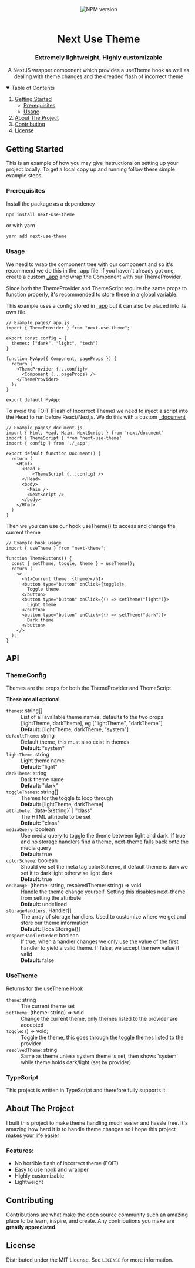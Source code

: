<div align="center">
    <img alt="NPM version" src="https://img.shields.io/npm/v/next-use-theme?style=for-the-badge">
</div>

<!-- PROJECT LOGO -->
<br />
<p align="center">
  <h1 align="center">Next Use Theme</h1>
  <h3 align="center">Extremely lightweight, Highly customizable</h3>

  <p align="center">
    A NextJS wrapper component which provides a useTheme hook as well as dealing with theme changes and the dreaded flash of incorrect theme
  </p>
</p>



<!-- TABLE OF CONTENTS -->
<details open="open">
  <summary>Table of Contents</summary>
  <ol>
    <li>
      <a href="#getting-started">Getting Started</a>
      <ul>
        <li><a href="#prerequisites">Prerequisites</a></li>
        <li><a href="#Usage">Usage</a></li>
      </ul>
    </li>
    <li><a href="#about-the-project">About The Project</a></li>
    <li><a href="#contributing">Contributing</a></li>
    <li><a href="#license">License</a></li>
  </ol>
</details>

<!-- GETTING STARTED -->
## Getting Started

This is an example of how you may give instructions on setting up your project locally.
To get a local copy up and running follow these simple example steps.

### Prerequisites

Install the package as a dependency
  ```sh
  npm install next-use-theme
  ```
  or with yarn
  ```sh
  yarn add next-use-theme
  ```

### Usage
We need to wrap the component tree with our component and so it's recommend we do this in the _app file.
If you haven't already got one, create a custom [_app](https://nextjs.org/docs/advanced-features/custom-app) and wrap the Component with our ThemeProvider.

Since both the ThemeProvider and ThemeScript require the same props to function properly, it's recommended to store these in a global variable.

This example uses a config stored in [_app](https://nextjs.org/docs/advanced-features/custom-app) but it can also be placed into its own file.



```JS
// Example pages/_app.js
import { ThemeProvider } from "next-use-theme";

export const config = {
  themes: ["dark", "light", "tech"]
}

function MyApp({ Component, pageProps }) {
  return (
    <ThemeProvider {...config}>
      <Component {...pageProps} />
    </ThemeProvider>
  );
}

export default MyApp;
```

To avoid the FOIT (Flash of Incorrect Theme) we need to inject a script into the Head to run before React/Nextjs. We do this with a custom [_document](https://nextjs.org/docs/advanced-features/custom-document)


```JS
// Example pages/_document.js
import { Html, Head, Main, NextScript } from 'next/document'
import { ThemeScript } from 'next-use-theme'
import { config } from './_app';

export default function Document() {
  return (
    <Html>
      <Head >
          <ThemeScript {...config} />
      </Head>
      <body>
        <Main />
        <NextScript />
      </body>
    </Html>
  )
}
```

Then we you can use our hook useTheme() to access and change the current theme

```JS
// Example hook usage
import { useTheme } from "next-theme";

function ThemeButtons() {
  const { setTheme, toggle, theme } = useTheme();
  return (
    <>
      <h1>Current theme: {theme}</h1>
      <button type="button" onClick={toggle}>
        Toggle theme
      </button>
      <button type="button" onClick={() => setTheme("light")}>
        Light theme
      </button>
      <button type="button" onClick={() => setTheme("dark")}>
        Dark theme
      </button>
    </>
  );
}
```

## API

### ThemeConfig
Themes are the props for both the ThemeProvider and ThemeScript.

<b>These are all optional</b>

<dl>

  <dt><code>themes</code>: string[]</dt>
  <dd>List of all available theme names, defaults to the two props [lightTheme, darkTheme], eg ["lightTheme", "darkTheme"]</dd>
  <dd>
    <b>Default:</b> [lightTheme, darkTheme, "system"]
  </dd>

  <dt><code>defaultTheme</code>: string</dt>
  <dd>Default theme, this must also exist in themes</dd>
  <dd>
    <b>Default:</b> "system"
  </dd>

  <dt><code>lightTheme</code>: string</dt>
  <dd>Light theme name</dd>
  <dd>
    <b>Default:</b> "light"
  </dd>

  <dt><code>darkTheme</code>: string</dt>
  <dd>Dark theme name</dd>
  <dd>
    <b>Default:</b> "dark"
  </dd>

  <dt><code>toggleThemes</code>: string[]</dt>
  <dd>Themes for the toggle to loop through</dd>
  <dd>
    <b>Default:</b> [lightTheme, darkTheme]
  </dd>

  <dt><code>attribute</code>: `data-${string}` | "class"</dt>
  <dd>The HTML attribute to be set</dd>
  <dd>
    <b>Default:</b> "class"
  </dd>

  <dt><code>mediaQuery</code>: boolean</dt>
  <dd>Use media query to toggle the theme between light and dark. If true and no storage handlers find a theme, next-theme falls back onto the media query</dd>
  <dd>
    <b>Default:</b> true
  </dd>

  <dt><code>colorScheme</code>: boolean</dt>
  <dd>Should we set the meta tag colorScheme, if default theme is dark we set it to dark light otherwise light dark</dd>
  <dd>
    <b>Default:</b> true
  </dd>

  <dt><code>onChange</code>: (theme: string, resolvedTheme: string) => void</dt>
  <dd>Handle the theme change yourself. Setting this disables next-theme from setting the attribute</dd>
  <dd>
    <b>Default:</b> undefined
  </dd>

  <dt><code>storageHandlers</code>: Handler[]</dt>
  <dd>The array of storage handlers. Used to customize where we get and store our theme information</dd>
  <dd>
    <b>Default:</b> [localStorage()]
  </dd>

  <dt><code>respectHandlerOrder</code>: boolean</dt>
  <dd>If true, when a handler changes we only use the value of the first handler to yield a valid theme. If false, we accept the new value if valid</dd>
  <dd>
    <b>Default:</b> false
  </dd>

</dl>

### UseTheme
Returns for the useTheme Hook

<dl>

  <dt><code>theme</code>: string</dt>
  <dd>The current theme set</dd>

  <dt><code>setTheme</code>: (theme: string) => void</dt>
  <dd>Change the current theme, only themes listed to the provider are accepted</dd>

  <dt><code>toggle</code>: () => void;</dt>
  <dd>Toggle the theme, this goes through the toggle themes listed to the provider</dd>

  <dt><code>resolvedTheme</code>: string</dt>
  <dd>Same as theme unless system theme is set, then shows 'system' while theme holds dark/light (set by provider)</dd>

</dl>


### TypeScript

This project is written in TypeScript and therefore fully supports it. 
 
## About The Project

I built this project to make theme handling much easier and hassle free. It's amazing how hard it is to handle theme changes so I hope this project makes your life easier

### Features:
* No horrible flash of incorrect theme (FOIT) 
* Easy to use hook and wrapper
* Highly customizable
* Lightweight

## Contributing

Contributions are what make the open source community such an amazing place to be learn, inspire, and create. Any contributions you make are **greatly appreciated**.

## License

Distributed under the MIT License. See `LICENSE` for more information.
